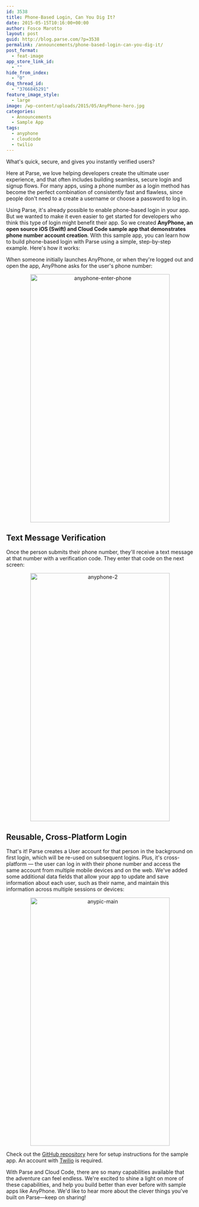 ```yaml
---
id: 3538
title: Phone-Based Login, Can You Dig It?
date: 2015-05-15T10:16:00+00:00
author: Fosco Marotto
layout: post
guid: http://blog.parse.com/?p=3538
permalink: /announcements/phone-based-login-can-you-dig-it/
post_format:
  - feat-image
app_store_link_id:
  - ""
hide_from_index:
  - "0"
dsq_thread_id:
  - "3766845291"
feature_image_style:
  - large
image: /wp-content/uploads/2015/05/AnyPhone-hero.jpg
categories:
  - Announcements
  - Sample App
tags:
  - anyphone
  - cloudcode
  - twilio
---
```

What's quick, secure, and gives you instantly verified users?

Here at Parse, we love helping developers create the ultimate user experience, and that often includes building seamless, secure login and signup flows. For many apps, using a phone number as a login method has become the perfect combination of consistently fast and flawless, since people don't need to a create a username or choose a password to log in.

Using Parse, it's already possible to enable phone-based login in your app. But we wanted to make it even easier to get started for developers who think this type of login might benefit their app. So we created **AnyPhone, an open source iOS (Swift) and Cloud Code sample app that demonstrates phone number account creation**. With this sample app, you can learn how to build phone-based login with Parse using a simple, step-by-step example. Here's how it works:

When someone initially launches AnyPhone, or when they're logged out and open the app, AnyPhone asks for the user's phone number:

<div style="text-align: center;">
  <img class="aligncenter wp-image-3542" src="{{ site.url }}/assets/wp-content/uploads/2015/05/iOS-Simulator-Screen-Shot-May-14-2015-11.30.29-PM-576x1024.png" alt="anyphone-enter-phone" width="375" height="667" srcset="{{ site.url }}/assets/wp-content/uploads/2015/05/iOS-Simulator-Screen-Shot-May-14-2015-11.30.29-PM-576x1024.png 576w, {{ site.url }}/assets/wp-content/uploads/2015/05/iOS-Simulator-Screen-Shot-May-14-2015-11.30.29-PM-169x300.png 169w, {{ site.url }}/assets/wp-content/uploads/2015/05/iOS-Simulator-Screen-Shot-May-14-2015-11.30.29-PM.png 750w" sizes="(max-width: 375px) 100vw, 375px" />
</div>

## Text Message Verification

Once the person submits their phone number, they'll receive a text message at that number with a verification code. They enter that code on the next screen:

<div style="text-align: center;">
  <img class="aligncenter wp-image-3546" src="{{ site.url }}/assets/wp-content/uploads/2015/05/anyphone-2-576x1024.png" alt="anyphone-2" width="375" height="667" srcset="{{ site.url }}/assets/wp-content/uploads/2015/05/anyphone-2-576x1024.png 576w, {{ site.url }}/assets/wp-content/uploads/2015/05/anyphone-2-169x300.png 169w, {{ site.url }}/assets/wp-content/uploads/2015/05/anyphone-2.png 750w" sizes="(max-width: 375px) 100vw, 375px" />
</div>

## Reusable, Cross-Platform Login

That's it! Parse creates a User account for that person in the background on first login, which will be re-used on subsequent logins. Plus, it's cross-platform — the user can log in with their phone number and access the same account from multiple mobile devices and on the web. We've added some additional data fields that allow your app to update and save information about each user, such as their name, and maintain this information across multiple sessions or devices:

<div style="text-align: center;">
  <img class="aligncenter wp-image-3547" src="{{ site.url }}/assets/wp-content/uploads/2015/05/iOS-Simulator-Screen-Shot-May-14-2015-11.46.36-PM-576x1024.png" alt="anypic-main" width="375" height="667" srcset="{{ site.url }}/assets/wp-content/uploads/2015/05/iOS-Simulator-Screen-Shot-May-14-2015-11.46.36-PM-576x1024.png 576w, {{ site.url }}/assets/wp-content/uploads/2015/05/iOS-Simulator-Screen-Shot-May-14-2015-11.46.36-PM-169x300.png 169w, {{ site.url }}/assets/wp-content/uploads/2015/05/iOS-Simulator-Screen-Shot-May-14-2015-11.46.36-PM.png 750w" sizes="(max-width: 375px) 100vw, 375px" />
</div>

Check out the [GitHub repository](https://github.com/parseplatform/anyphone) here for setup instructions for the sample app. An account with [Twilio](http://twilio.com) is required.

With Parse and Cloud Code, there are so many capabilities available that the adventure can feel endless. We're excited to shine a light on more of these capabilities, and help you build better than ever before with sample apps like AnyPhone. We'd like to hear more about the clever things you've built on Parse—keep on sharing!